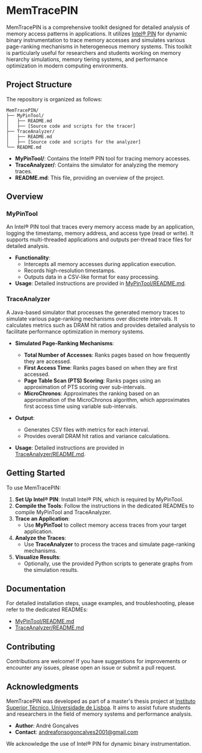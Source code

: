 # MemTracePIN

MemTracePIN is a comprehensive toolkit designed for detailed analysis of memory access patterns in applications.
It utilizes [Intel® PIN](https://software.intel.com/content/www/us/en/develop/articles/pin-a-dynamic-binary-instrumentation-tool.html) for dynamic binary instrumentation to trace memory accesses and simulates various page-ranking mechanisms in heterogeneous memory systems.
This toolkit is particularly useful for researchers and students working on memory hierarchy simulations, memory tiering systems, and performance optimization in modern computing environments.

## Project Structure

The repository is organized as follows:

```
MemTracePIN/
├── MyPinTool/
│   ├── README.md
│   ├── [Source code and scripts for the tracer]
├── TraceAnalyzer/
│   ├── README.md
│   ├── [Source code and scripts for the analyzer]
└── README.md
```

- **MyPinTool/**: Contains the Intel® PIN tool for tracing memory accesses.
- **TraceAnalyzer/**: Contains the simulator for analyzing the memory traces.
- **README.md**: This file, providing an overview of the project.

## Overview

### MyPinTool

An Intel® PIN tool that traces every memory access made by an application, logging the timestamp, memory address, and access type (read or write).
It supports multi-threaded applications and outputs per-thread trace files for detailed analysis.

- **Functionality**:
  - Intercepts all memory accesses during application execution.
  - Records high-resolution timestamps.
  - Outputs data in a CSV-like format for easy processing.
- **Usage**: Detailed instructions are provided in [MyPinTool/README.md](MyPinTool/README.md).

### TraceAnalyzer

A Java-based simulator that processes the generated memory traces to simulate various page-ranking mechanisms over discrete intervals.
It calculates metrics such as DRAM hit ratios and provides detailed analysis to facilitate performance optimization in memory systems.

- **Simulated Page-Ranking Mechanisms**:
  - **Total Number of Accesses**: Ranks pages based on how frequently they are accessed.
  - **First Access Time**: Ranks pages based on when they are first accessed.
  - **Page Table Scan (PTS) Scoring**: Ranks pages using an approximation of PTS scoring over sub-intervals.
  - **MicroChronos**: Approximates the ranking based on an approximation of the MicroChronos algorithm, which approximates first access time using variable sub-intervals.

- **Output**:
  - Generates CSV files with metrics for each interval.
  - Provides overall DRAM hit ratios and variance calculations.
- **Usage**: Detailed instructions are provided in [TraceAnalyzer/README.md](TraceAnalyzer/README.md).

## Getting Started

To use MemTracePIN:

1. **Set Up Intel® PIN**: Install Intel® PIN, which is required by MyPinTool.
2. **Compile the Tools**: Follow the instructions in the dedicated READMEs to compile MyPinTool and TraceAnalyzer.
3. **Trace an Application**:
   - Use **MyPinTool** to collect memory access traces from your target application.
4. **Analyze the Traces**:
   - Use **TraceAnalyzer** to process the traces and simulate page-ranking mechanisms.
5. **Visualize Results**:
   - Optionally, use the provided Python scripts to generate graphs from the simulation results.

## Documentation

For detailed installation steps, usage examples, and troubleshooting, please refer to the dedicated READMEs:

- [MyPinTool/README.md](MyPinTool/README.md)
- [TraceAnalyzer/README.md](TraceAnalyzer/README.md)

## Contributing

Contributions are welcome!
If you have suggestions for improvements or encounter any issues, please open an issue or submit a pull request.

## Acknowledgments

MemTracePIN was developed as part of a master's thesis project at [Instituto Superior Técnico, Universidade de Lisboa](https://tecnico.ulisboa.pt/en/). It aims to assist future students and researchers in the field of memory systems and performance analysis.

- **Author**: André Gonçalves
- **Contact**: [andreafonsogoncalves2001@gmail.com](mailto:andreafonsogoncalves2001@gmail.com)

We acknowledge the use of Intel® PIN for dynamic binary instrumentation.